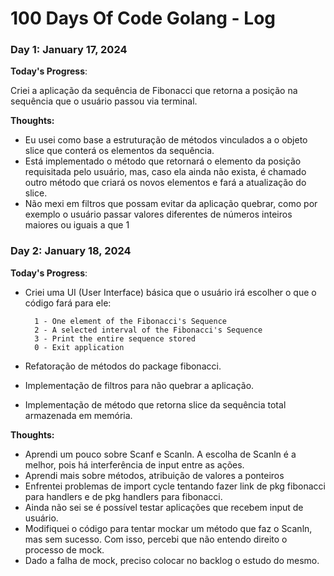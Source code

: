 # 100 Days Of Code Golang - Log

### Day 1: January 17, 2024

**Today's Progress**: 

Criei a aplicação da sequência de Fibonacci que retorna a posição na sequência que o usuário passou via terminal.

**Thoughts:** 

* Eu usei como base a estruturação de métodos vinculados a o objeto slice que conterá os elementos da sequência.
* Está implementado o método que retornará o elemento da posição requisitada pelo usuário, mas, caso ela ainda não exista, é chamado outro método que criará os novos elementos e fará a atualização  do slice.
* Não mexi em filtros que possam evitar da aplicação quebrar, como por exemplo o usuário passar valores diferentes de números inteiros maiores ou iguais a que 1

### Day 2: January 18, 2024

**Today's Progress**: 

* Criei uma UI (User Interface) básica que o usuário irá escolher o que o código fará para ele:

        1 - One element of the Fibonacci's Sequence
        2 - A selected interval of the Fibonacci's Sequence
        3 - Print the entire sequence stored
        0 - Exit application

* Refatoração de métodos do package fibonacci.
* Implementação de filtros para não quebrar a aplicação.
* Implementação de método que retorna slice da sequência total armazenada em memória.

**Thoughts:**

* Aprendi um pouco sobre Scanf e Scanln. A escolha de Scanln é a melhor, pois há interferência de input entre as ações.
* Aprendi mais sobre métodos, atribuição de valores a ponteiros
* Enfrentei problemas de import cycle tentando fazer link de pkg fibonacci para handlers e de pkg handlers para fibonacci.
* Ainda não sei se é possível testar aplicações que recebem input de usuário.
* Modifiquei o código para tentar mockar um método que faz o Scanln, mas sem sucesso. Com isso, percebi que não entendo direito o processo de mock.
* Dado a falha de mock, preciso colocar no backlog o estudo do mesmo.
<!--- 
**Link to work:** [Calculator App](http://www.example.com)


### Day 0: February 30, 2016 (Example 2)
##### (delete me or comment me out)

**Today's Progress**: Fixed CSS, worked on canvas functionality for the app.

**Thoughts**: I really struggled with CSS, but, overall, I feel like I am slowly getting better at it. Canvas is still new for me, but I managed to figure out some basic functionality.

**Link(s) to work**: [Calculator App](http://www.example.com)


### Day 1: June 27, Monday

**Today's Progress**: I've gone through many exercises on FreeCodeCamp.

**Thoughts** I've recently started coding, and it's a great feeling when I finally solve an algorithm challenge after a lot of attempts and hours spent.

**Link(s) to work**
1. [Find the Longest Word in a String](https://www.freecodecamp.com/challenges/find-the-longest-word-in-a-string)
2. [Title Case a Sentence](https://www.freecodecamp.com/challenges/title-case-a-sentence)
--->
